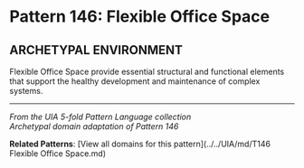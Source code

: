 # Pattern 146: Flexible Office Space

## ARCHETYPAL ENVIRONMENT

Flexible Office Space provide essential structural and functional elements that support the healthy development and maintenance of complex systems.

---

*From the UIA 5-fold Pattern Language collection*  
*Archetypal domain adaptation of Pattern 146*

**Related Patterns**: [View all domains for this pattern](../../UIA/md/T146 Flexible Office Space.md)